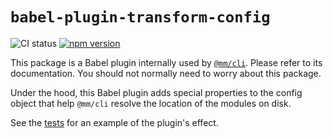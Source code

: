 # `babel-plugin-transform-config`

![CI status](https://github.com/joshwilsonvu/mm/workflows/CI/badge.svg)
[![npm version](https://img.shields.io/npm/v/@mm/babel-plugin-transform-config)](https://yarnpkg.com/package/@mm/babel-plugin-transform-config)

This package is a Babel plugin internally used by [`@mm/cli`](../cli).
Please refer to its documentation. You should not normally need to
worry about this package.

Under the hood, this Babel plugin adds special properties to the config object
that help `@mm/cli` resolve the location of the modules on disk.

See the [tests](./__tests__/babel-plugin-transform-config.test.js) for an example of
the plugin's effect.
